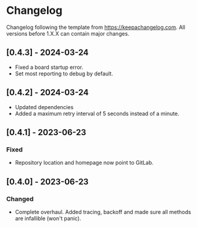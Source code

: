 # Changelog

Changelog following the template from https://keepachangelog.com.
All versions before 1.X.X can contain major changes.

## [0.4.3] - 2024-03-24

- Fixed a board startup error.
- Set most reporting to debug by default.

## [0.4.2] - 2024-03-24

- Updated dependencies
- Added a maximum retry interval of 5 seconds instead of a minute.

## [0.4.1] - 2023-06-23

### Fixed

- Repository location and homepage now point to GitLab.

## [0.4.0] - 2023-06-23

### Changed

- Complete overhaul. Added tracing, backoff and made sure all methods are infallible (won't panic).
